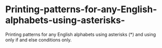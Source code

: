 # Printing-patterns-for-any-English-alphabets-using-asterisks-
Printing patterns for any English alphabets using asterisks (*) and using only if and else conditions only.
